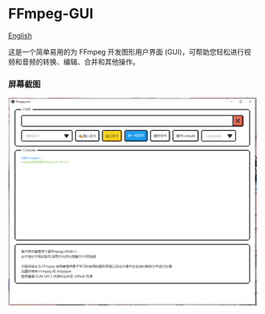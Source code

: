 # FFmpeg-GUI

[English](README.md)

这是一个简单易用的为 FFmpeg 开发图形用户界面 (GUI)，可帮助您轻松进行视频和音频的转换、编辑、合并和其他操作。

### 屏幕截图

![screen](./img/screen-zh.png)

